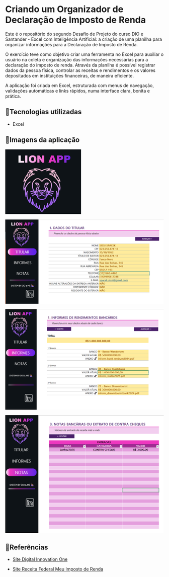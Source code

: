 # Criando um Organizador de Declaração de Imposto de Renda

Este é o repositório do segundo Desafio de Projeto do curso DIO e Santander - Excel com Inteligência Artificial: a criação de uma planilha para organizar informações para a Declaração de Imposto de Renda.

O exercício teve como objetivo criar uma ferramenta no Excel para auxiliar o usuário na coleta e organização das informações necessárias para a declaração do imposto de renda. Através da planilha é possível registrar dados da pessoa física, controlar as receitas e rendimentos e os valores depositados em instituições financeiras, de maneira eficiente. 

A aplicação foi criada em Excel, estruturada com menus de navegação, validações automáticas e links rápidos, numa interface clara, bonita e prática.

## 🎫Tecnologias utilizadas
- Excel

## 🎨Imagens da aplicação
![Logo da aplicação](https://github.com/RennieQ/dio-santander-excel-IR/blob/main/images/DIO_Lionapp_logo.png)

![Página de dados Pessoa Física](https://github.com/RennieQ/dio-santander-excel-IR/blob/main/images/DIO_Lionapp1.png)

![Página de dados bancários](https://github.com/RennieQ/dio-santander-excel-IR/blob/main/images/DIO_Lionapp2.png)

![Página de dados da receita](https://github.com/RennieQ/dio-santander-excel-IR/blob/main/images/DIO_Lionapp3.png)

## 🔎Referências

- [Site Digital Innovation One](https://web.dio.me/track/ff5b7fac-24a7-4168-be05-ef01695c8c14)

- [Site Receita Federal Meu Imposto de Renda](https://www.gov.br/receitafederal/pt-br/assuntos/meu-imposto-de-renda)



